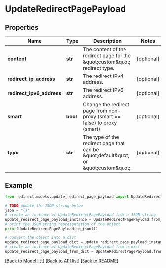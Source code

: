 # UpdateRedirectPagePayload


## Properties

Name | Type | Description | Notes
------------ | ------------- | ------------- | -------------
**content** | **str** | The content of the redirect page for the \&quot;custom\&quot; redirect type. | [optional] 
**redirect_ip_address** | **str** | The redirect IPv4 address. | [optional] 
**redirect_ipv6_address** | **str** | The redirect IPv6 address. | [optional] 
**smart** | **bool** | Change the redirect page from non-proxy (smart &#x3D;&#x3D; false) to proxy (smart) | [optional] 
**type** | **str** | The type of the redirect page that can be \&quot;default\&quot; or \&quot;custom\&quot;. | [optional] 

## Example

```python
from redirect.models.update_redirect_page_payload import UpdateRedirectPagePayload

# TODO update the JSON string below
json = "{}"
# create an instance of UpdateRedirectPagePayload from a JSON string
update_redirect_page_payload_instance = UpdateRedirectPagePayload.from_json(json)
# print the JSON string representation of the object
print(UpdateRedirectPagePayload.to_json())

# convert the object into a dict
update_redirect_page_payload_dict = update_redirect_page_payload_instance.to_dict()
# create an instance of UpdateRedirectPagePayload from a dict
update_redirect_page_payload_from_dict = UpdateRedirectPagePayload.from_dict(update_redirect_page_payload_dict)
```
[[Back to Model list]](../README.md#documentation-for-models) [[Back to API list]](../README.md#documentation-for-api-endpoints) [[Back to README]](../README.md)


